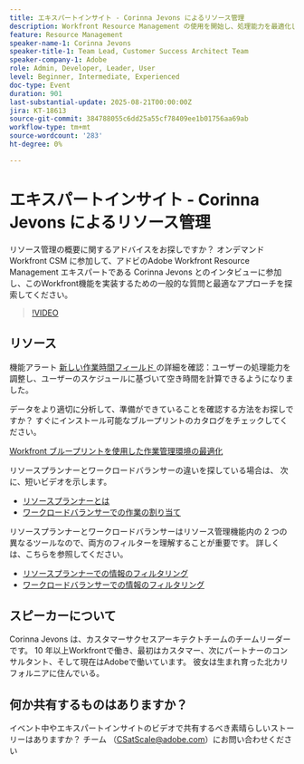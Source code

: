 ```yaml
---
title: エキスパートインサイト - Corinna Jevons によるリソース管理
description: Workfront Resource Management の使用を開始し、処理能力を最適化し、ワークロードを効果的にバランスさせる方法について、Corinna Jevons が説明します。
feature: Resource Management
speaker-name-1: Corinna Jevons
speaker-title-1: Team Lead, Customer Success Architect Team
speaker-company-1: Adobe
role: Admin, Developer, Leader, User
level: Beginner, Intermediate, Experienced
doc-type: Event
duration: 901
last-substantial-update: 2025-08-21T00:00:00Z
jira: KT-18613
source-git-commit: 384788055c6dd25a55cf78409ee1b01756aa69ab
workflow-type: tm+mt
source-wordcount: '283'
ht-degree: 0%

---
```



# エキスパートインサイト - Corinna Jevons によるリソース管理

リソース管理の概要に関するアドバイスをお探しですか？ オンデマンドWorkfront CSM に参加して、アドビのAdobe Workfront Resource Management エキスパートである Corinna Jevons とのインタビューに参加し、このWorkfront機能を実装するための一般的な質問と最適なアプローチを探索してください。

>[!VIDEO](https://video.tv.adobe.com/v/3469904/?learn=on&enablevpops&captions=jpn)

## リソース

機能アラート  [ 新しい作業時間フィールド ](https://experienceleaguecommunities.adobe.com/t5/workfront-discussions/the-new-work-time-field-now-you-can-adjust-user-capacity-and/m-p/582855?profile.language=ja#M519) の詳細を確認：ユーザーの処理能力を調整し、ユーザーのスケジュールに基づいて空き時間を計算できるようになりました。

データをより適切に分析して、準備ができていることを確認する方法をお探しですか？ すぐにインストール可能なブループリントのカタログをチェックしてください。

[Workfront ブループリントを使用した作業管理環境の最適化 ](https://experienceleaguecommunities.adobe.com/t5/workfront-blogs/use-workfront-blueprints-to-optimize-your-work-management/ba-p/547147?profile.language=ja)

リソースプランナーとワークロードバランサーの違いを探している場合は、 次に、短いビデオを示します。

* [ リソースプランナーとは ](https://experienceleague.adobe.com/docs/workfront-learn/tutorials-workfront/manage-resources/resource-planning/what-is-the-resource-planner.html?lang=ja)
* [ ワークロードバランサーでの作業の割り当て ](https://experienceleague.adobe.com/docs/workfront-learn/tutorials-workfront/manage-resources/workload-balancer/assign-work-in-the-workload-balancer.html?lang=ja)

リソースプランナーとワークロードバランサーはリソース管理機能内の 2 つの異なるツールなので、両方のフィルターを理解することが重要です。 詳しくは、こちらを参照してください。

* [ リソースプランナーでの情報のフィルタリング ](https://experienceleague.adobe.com/docs/workfront/using/manage-resources/resource-planning-in-adobe-workfront/filter-resource-planner.html?lang=ja)
* [ ワークロードバランサーでの情報のフィルタリング ](https://experienceleague.adobe.com/docs/workfront/using/manage-resources/the-workload-balancer/filter-information-workload-balancer.html?lang=ja)

## スピーカーについて

Corinna Jevons は、カスタマーサクセスアーキテクトチームのチームリーダーです。  10 年以上Workfrontで働き、最初はカスタマー、次にパートナーのコンサルタント、そして現在はAdobeで働いています。  彼女は生まれ育った北カリフォルニアに住んでいる。

## 何か共有するものはありますか？

イベント中やエキスパートインサイトのビデオで共有するべき素晴らしいストーリーはありますか？ チーム （[CSatScale@adobe.com](mailto:CSatScale@adobe.com)）にお問い合わせください
